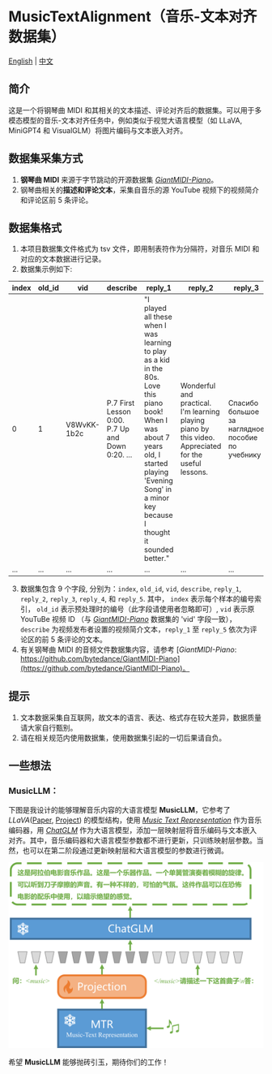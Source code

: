 # MusicTextAlignment（音乐-文本对齐数据集）
[English](README.md) | [中文](README_ZH.md)  
## 简介
这是一个将钢琴曲 MIDI 和其相关的文本描述、评论对齐后的数据集。可以用于多模态模型的音乐-文本对齐任务中，例如类似于视觉大语言模型（如 LLaVA, MiniGPT4 和 VisualGLM）将图片编码与文本嵌入对齐。

## 数据集采集方式
1. **钢琴曲 MIDI** 来源于字节跳动的开源数据集 [*GiantMIDI-Piano*](https://github.com/bytedance/GiantMIDI-Piano)。
2. 钢琴曲相关的**描述和评论文本**，采集自音乐的源 YouTube 视频下的视频简介和评论区前 5 条评论。

## 数据集格式
1. 本项目数据集文件格式为 tsv 文件，即用制表符作为分隔符，对音乐 MIDI 和对应的文本数据进行记录。
2. 数据集示例如下:  

| index | old_id | vid         | describe                                                                                    | reply_1                                                                     | reply_2                                                                          | reply_3                                                                   | reply_4                                                                           | reply_5                                                                           |  
|-------|--------|-------------|----------------------------------------------------------------------------------------------|-----------------------------------------------------------------------------|----------------------------------------------------------------------------------|---------------------------------------------------------------------------|-----------------------------------------------------------------------------------|-----------------------------------------------------------------------------------|  
| 0     | 1      | V8WvKK-1b2c | P.7 First Lesson 0:00. P.7 Up and Down 0:20. ... | "I played all these when I was learning to play as a kid in the 80s. Love this piano book! When I was about 7 years old, I started playing 'Evening Song' in a minor key because I thought it sounded better." | Wonderful and practical. I'm learning playing piano by this video. Appreciated for the useful lessons. | Спасибо большое за наглядное пособие по учебнику ️️️ | Thanks, very useful video, it’s really help for first timer. | I'm currently on the singing brook and the sharps and flats still intimidate and confuse me. But your videos are really helpful! Thank you! | 
|...|...|...|...|...|...|...|...|...|   

3. 数据集包含 9 个字段, 分别为：`index`, `old_id`, `vid`, `describe`, `reply_1`, `reply_2`, `reply_3`, `reply_4`, 和 `reply_5`. 其中， `index` 表示每个样本的编号索引， `old_id` 表示预处理时的编号（此字段请使用者忽略即可）, `vid` 表示原 YouTuBe 视频 ID （与 [*GiantMIDI-Piano*](https://github.com/bytedance/GiantMIDI-Piano) 数据集的 'vid' 字段一致）， `describe` 为视频发布者设置的视频简介文本，`reply_1` 至 `reply_5` 依次为评论区的前 5 条评论的文本。
4. 有关钢琴曲 MIDI 的音频文件数据集内容，请参考 [*GiantMIDI-Piano*: https://github.com/bytedance/GiantMIDI-Piano](https://github.com/bytedance/GiantMIDI-Piano)。

## 提示 
1. 文本数据采集自互联网，故文本的语言、表达、格式存在较大差异，数据质量请大家自行甄别。
2. 请在相关规范内使用数据集，使用数据集引起的一切后果请自负。

## 一些想法
### **MusicLLM**：  
下图是我设计的能够理解音乐内容的大语言模型 **MusicLLM**，它参考了 *LLaVA*([Paper](https://arxiv.org/pdf/2304.08485.pdf), [Project](https://llava-vl.github.io/)) 的模型结构，使用 [*Music Text Representation*](https://github.com/seungheondoh/music-text-representation) 作为音乐编码器，用 [*ChatGLM*](https://github.com/THUDM/ChatGLM-6B) 作为大语言模型，添加一层映射层将音乐编码与文本嵌入对齐。其中，音乐编码器和大语言模型参数都不进行更新，只训练映射层参数。当然，也可以在第二阶段通过更新映射层和大语言模型的参数进行微调。   
  
![MusicLLM](MusicLLM_designed_like_LLaVA.png)  
  
希望 **MusicLLM** 能够抛砖引玉，期待你们的工作！
